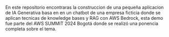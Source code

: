 En este repositorio encontraras la construccion de una pequeña aplicacion de IA Generativa basa en en un chatbot de una empresa ficticia donde se aplican tecnicas de knowledge bases y RAG con AWS Bedrock, esta demo fue parte del AWS SUMMIT 2024 Bogotá donde se realizó una ponencia completa sobre el tema.